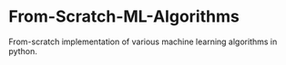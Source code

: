 # From-Scratch-ML-Algorithms
From-scratch implementation of various machine learning algorithms in python.

